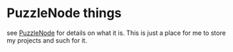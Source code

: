 PuzzleNode things
=================

see [PuzzleNode]( http://puzzlenode.com ) for details on what it is.  This is just a place for me to store my projects and such for it.



